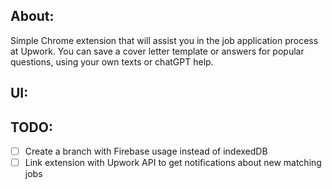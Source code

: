 ## About:

Simple Chrome extension that will assist you in the job application process at Upwork. You can save a cover letter template or answers for popular questions, using your own texts or chatGPT help.

## UI:

## TODO:

- [ ] Create a branch with Firebase usage instead of indexedDB
- [ ] Link extension with Upwork API to get notifications about new matching jobs
